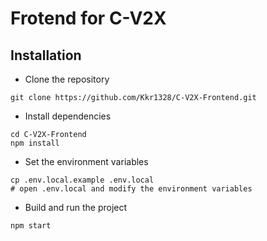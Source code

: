 # Frotend for C-V2X
## Installation
- Clone the repository
```
git clone https://github.com/Kkr1328/C-V2X-Frontend.git
```
- Install dependencies
```
cd C-V2X-Frontend
npm install
```
- Set the environment variables
```
cp .env.local.example .env.local
# open .env.local and modify the environment variables
```
- Build and run the project
```
npm start
```
